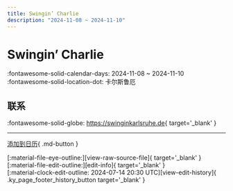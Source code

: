 ```yaml
---
title: Swingin’ Charlie
description: "2024-11-08 ~ 2024-11-10"
---
```


# Swingin’ Charlie 

:fontawesome-solid-calendar-days: 2024-11-08 ~ 2024-11-10  
:fontawesome-solid-location-dot: 卡尔斯鲁厄  

## 联系

:fontawesome-solid-globe: <https://swinginkarlsruhe.de>{ target='_blank' }  

---

[添加到日历](https://swing.news/ics/zh-Hans/2024/de/swingin-charlie-2024.ics){ .md-button }

<div class="ky_page_footer" markdown>
<div class="ky_page_footer_trailing" markdown="span">
[:material-file-eye-outline:][view-raw-source-file]{ target='_blank' }
[:material-file-edit-outline:][edit-info]{ target='_blank' }
</div>
<div class="ky_page_footer_leading" markdown="span">
[:material-clock-edit-outline: 2024-07-14 20:30 UTC][view-edit-history]{ .ky_page_footer_history_button target='_blank' }
</div>
</div>

[view-raw-source-file]: https://github.com/swingdance/events/blob/main/2024/de/swingin-charlie-2024.json "查看原始源文件"
[edit-info]: https://github.com/swingdance/events/issues/new?assignees=&labels=update+event&projects=&template=03-update_entity.yml&title=%5B2024%2Fde%5D%20Swingin%E2%80%99%20Charlie&region=de&year=2024&id=swingin-charlie-2024&name=Swingin%E2%80%99%20Charlie&org_id= "编辑信息"

[view-edit-history]: https://github.com/swingdance/events/commits/main/2024/de/swingin-charlie-2024.json "查看编辑历史"
